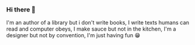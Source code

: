 ### Hi there 👋

I'm an author of a library but i don't write books, I write texts humans can read and computer obeys, I make sauce but not in the kitchen, I'm a designer but not by convention, I'm just having fun 😁
